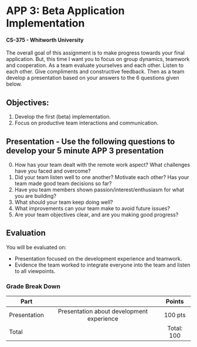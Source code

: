 # APP 3: Beta Application Implementation
#### CS-375 - Whitworth University

The overall goal of this assignment is to make progress towards your final application. But, this time I want you to focus on group dynamics, teamwork and cooperation. As a team evaluate yourselves and each other. Listen to each other. Give compliments and constructive feedback. Then as a team develop a presentation based on your answers to the 6 questions given below.

## Objectives:
1. Develop the first (beta) implementation. 
2. Focus on productive team interactions and communication.

## Presentation - Use the following questions to develop your 5 minute APP 3 presentation
0. How has your team dealt with the remote work aspect? What challenges have you faced and overcome?
1. Did your team listen well to one another? Motivate each other? Has your team made good team decisions so far?
2. Have you team members shown passion/interest/enthusiasm for what you are building?
3. What should your team keep doing well?
4. What improvements can your team make to avoid future issues?
5. Are your team objectives clear, and are you making good progress?

## Evaluation
You will be evaluated on:
- Presentation focused on the development experience and teamwork.
- Evidence the team worked to integrate everyone into the team and listen to all viewpoints.
 

### Grade Break Down
| Part    |                                       | Points  |
| --------|:-------------------------------------:|:-------:|
| Presentation | Presentation about development experience | 100 pts | 
| Total   |                                       | Total: 100 |

